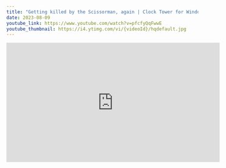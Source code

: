 ```yaml
---
title: "Getting killed by the Scissorman, again | Clock Tower for Windows 95 Let's Play #5"
date: 2023-08-09
youtube_link: https://www.youtube.com/watch?v=pfcfyQqFwwE
youtube_thumbnail: https://i4.ytimg.com/vi/{videoId}/hqdefault.jpg
---
```

<iframe width="560" height="315" src="https://www.youtube.com/embed/pfcfyQqFwwE" title="Getting killed by the Scissorman, again | Clock Tower for Windows 95 Let's Play #5" frameborder="0" allow="accelerometer; autoplay; clipboard-write; encrypted-media; gyroscope; picture-in-picture; web-share" allowfullscreen></iframe>
